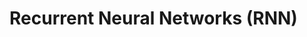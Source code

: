 # Recurrent Neural Networks (RNN)

<script type="text/javascript" src="../js/general.js"></script>

